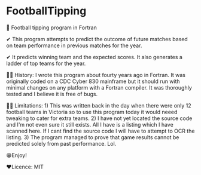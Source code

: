 # FootballTipping
👀 Football tipping program in Fortran

✔ This program attempts to predict the outcome of future matches based on team performance in previous matches for the year.

✔ It predicts winning team and the expected scores. It also generates a ladder of top teams for the year.

🤷‍♀️ History: I wrote this program about fourty years ago in Fortran. It was originally coded on a CDC Cyber 830 mainframe but it should run with minimal changes on any platform with a Fortran compiler. It was thoroughly tested and I believe it is free of bugs.

🐱‍👤 Limitations: 1) This was written back in the day when there were only 12 football teams in Victoria so to use this program today
                    it would neeed tweaking to cater for extra teams.
                 2) I have not yet located the source code and I'm not even sure it still exists. All I have is a listing which I 
                    have scanned here. If I cant find the source code I will have to attempt to OCR the listing.
                 3) The program managed to prove that game results cannot be predicted solely from past performance. Lol.

😁Enjoy!

❤Licence:
MIT
